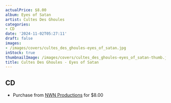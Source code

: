 ```yaml
---
actualPrice: $8.00
album: Eyes of Satan
artist: Cultes Des Ghoules
categories:
- CD
date: '2024-11-02T05:27:11'
draft: false
images:
- /images/covers/cultes_des_ghoules-eyes_of_satan.jpg
inStock: true
thumbnailImage: /images/covers/cultes_des_ghoules-eyes_of_satan-thumb.jpg
title: Cultes Des Ghoules - Eyes of Satan
---
```


## CD
* Purchase from [NWN Productions](http://shop.nwnprod.com/index.php?route=product/product&path=93&product_id=51617&sort=pd.name&order=ASC) for $8.00

